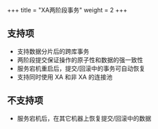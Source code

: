 +++
title = "XA两阶段事务"
weight = 2
+++

## 支持项

* 支持数据分片后的跨库事务
* 两阶段提交保证操作的原子性和数据的强一致性
* 服务宕机重启后，提交/回滚中的事务可自动恢复
* 支持同时使用 XA 和非 XA 的连接池

## 不支持项

* 服务宕机后，在其它机器上恢复提交/回滚中的数据

